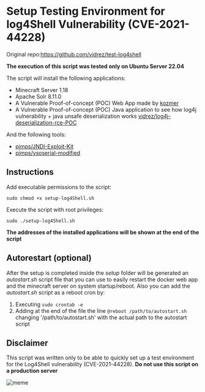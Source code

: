 # Setup Testing Environment for log4Shell Vulnerability (CVE-2021-44228)

Original repo:https://github.com/vidrez/test-log4shell

**The execution of this script was tested only on Ubuntu Server 22.04**

The script will install the following applications:

* Minecraft Server 1.18
* Apache Solr 8.11.0
* A Vulnerable Proof-of-concept (POC) Web App made by [kozmer](https://github.com/kozmer/log4j-shell-poc)
* A Vulnerable Proof-of-concept (POC) Java application to see how log4j vulnerability + java unsafe deserialization works [vidrez/log4j-deserialization-rce-POC](https://github.com/vidrez/log4j-deserialization-rce-POC)

And the following tools:

* [pimps/JNDI-Exploit-Kit](https://github.com/pimps/JNDI-Exploit-Kit)
* [pimps/ysoserial-modified](https://github.com/pimps/ysoserial-modified)

## Instructions

Add executable permissions to the script:

```
sudo chmod +x setup-log4Shell.sh
```

Execute the script with root privileges:

```
sudo ./setup-log4Shell.sh
```

**The addresses of the installed applications will be shown at the end of the script**

## Autorestart (optional)

After the setup is completed inside the *setup* folder will be generated an *autostart.sh* script file that you can use to easily restart the docker web app and the minecraft server on system startup/reboot. Also you can add the *autostart.sh* script as a reboot cron by:

1. Executing `sudo crontab -e`
2. Adding at the end of the file the line `@reboot /path/to/autostart.sh` changing '/path/to/autostart.sh' with the actual path to the autostart script

## Disclaimer

This script was written only to be able to quickly set up a test environment for the Log4Shell vulnerability (CVE-2021-44228). **Do not use this script on a production server**

![](./meme.jpg "meme")
